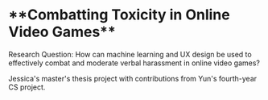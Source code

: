 <h1>**Combatting Toxicity in Online Video Games**</h1>

Research Question: How can machine learning and UX design be used to effectively combat and moderate verbal harassment in online video games?

Jessica's master's thesis project with contributions from Yun's fourth-year CS project.
